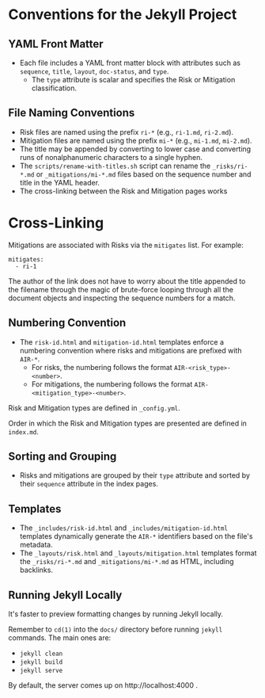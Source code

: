 # Conventions for the Jekyll Project

## YAML Front Matter
- Each file includes a YAML front matter block with attributes such as `sequence`, `title`, `layout`, `doc-status`, and `type`.
  - The `type` attribute is scalar and specifies the Risk or Mitigation classification.

## File Naming Conventions
- Risk files are named using the prefix `ri-*` (e.g., `ri-1.md`, `ri-2.md`).
- Mitigation files are named using the prefix `mi-*` (e.g., `mi-1.md`, `mi-2.md`).
- The title may be appended by converting to lower case and converting
  runs of nonalphanumeric characters to a single hyphen.
- The `scripts/rename-with-titles.sh` script can rename the
  `_risks/ri-*.md` or `_mitigations/mi-*.md` files based on the
  sequence number and title in the YAML header.
- The cross-linking between the Risk and Mitigation pages works 

# Cross-Linking

Mitigations are associated with Risks via the `mitigates` list. For example:
```
mitigates:
  - ri-1
```
The author of the link does not have to worry about the title appended to the filename
through the magic of brute-force looping through all the document objects and inspecting
the sequence numbers for a match.

## Numbering Convention
- The `risk-id.html` and `mitigation-id.html` templates enforce a numbering convention where risks and mitigations are prefixed with `AIR-*`.
  - For risks, the numbering follows the format `AIR-<risk_type>-<number>`.
  - For mitigations, the numbering follows the format `AIR-<mitigation_type>-<number>`.

Risk and Mitigation types are defined in `_config.yml`.

Order in which the Risk and Mitigation types are presented are defined in `index.md`.

## Sorting and Grouping
- Risks and mitigations are grouped by their `type` attribute and sorted by their `sequence` attribute in the index pages.

## Templates
- The `_includes/risk-id.html` and `_includes/mitigation-id.html` templates dynamically generate the `AIR-*` identifiers based on the file's metadata.
- The `_layouts/risk.html` and `_layouts/mitigation.html` templates format the `_risks/ri-*.md`  and `_mitigations/mi-*.md` as HTML, including backlinks.
  
## Running Jekyll Locally

It's faster to preview formatting changes by running Jekyll locally.

Remember to `cd(1)` into the `docs/` directory before running `jekyll` commands. The main ones are:
- `jekyll clean`
- `jekyll build`
- `jekyll serve`

By default, the server comes up on http://localhost:4000 .
